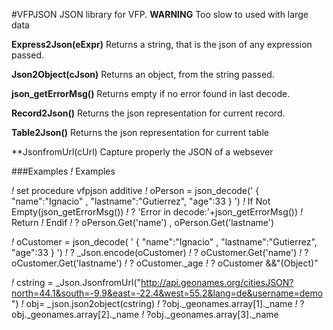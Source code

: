 #VFPJSON
JSON library for VFP.
**WARNING** Too slow to used with large data


**Express2Json(eExpr)**
Returns a string, that is the json of any expression passed.


**Json2Object(cJson)**
Returns an object, from the string passed.

**json_getErrorMsg()**
Returns empty if no error found in last decode.

**Record2Json()**
Returns the json representation for current record.

**Table2Json()**
Returns the json representation for current table

**JsonfromUrl(cUrl)
Capture properly the JSON of a websever

###Examples
*!*	Examples

*!*	set procedure vfpjson additive
*!*	oPerson = json_decode(' { "name":"Ignacio" , "lastname":"Gutierrez", "age":33 } ')
*!*	If Not Empty(json_getErrorMsg())
*!*		? 'Error in decode:'+json_getErrorMsg())
*!*		Return
*!*	Endif
*!*	? oPerson.Get('name') , oPerson.Get('lastname')


*!*	oCustomer = json_decode( ' { "name":"Ignacio" , "lastname":"Gutierrez", "age":33 } ')
*!*	? _Json.encode(oCustomer)
*!*	? oCustomer.Get('name')
*!*	? oCustomer.Get('lastname')
*!*	? oCustomer._age
*!*	? oCustomer  &&"(Object)"


*!*	cstring = _Json.JsonfromUrl("http://api.geonames.org/citiesJSON?north=44.1&south=-9.9&east=-22.4&west=55.2&lang=de&username=demo")
*!*	obj= _json.json2object(cstring)
*!*	?obj._geonames.array[1]._name
*!*	?obj._geonames.array[2]._name
*!*	?obj._geonames.array[3]._name

